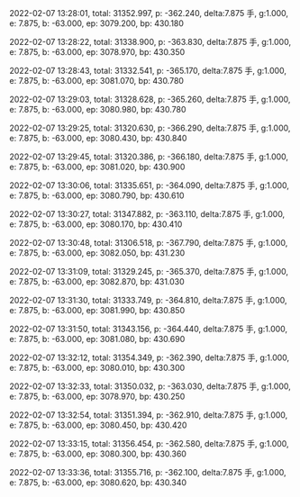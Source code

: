 2022-02-07 13:28:01, total: 31352.997, p: -362.240, delta:7.875 手, g:1.000, e: 7.875, b: -63.000, ep: 3079.200, bp: 430.180

2022-02-07 13:28:22, total: 31338.900, p: -363.830, delta:7.875 手, g:1.000, e: 7.875, b: -63.000, ep: 3078.970, bp: 430.350

2022-02-07 13:28:43, total: 31332.541, p: -365.170, delta:7.875 手, g:1.000, e: 7.875, b: -63.000, ep: 3081.070, bp: 430.780

2022-02-07 13:29:03, total: 31328.628, p: -365.260, delta:7.875 手, g:1.000, e: 7.875, b: -63.000, ep: 3080.980, bp: 430.780

2022-02-07 13:29:25, total: 31320.630, p: -366.290, delta:7.875 手, g:1.000, e: 7.875, b: -63.000, ep: 3080.430, bp: 430.840

2022-02-07 13:29:45, total: 31320.386, p: -366.180, delta:7.875 手, g:1.000, e: 7.875, b: -63.000, ep: 3081.020, bp: 430.900

2022-02-07 13:30:06, total: 31335.651, p: -364.090, delta:7.875 手, g:1.000, e: 7.875, b: -63.000, ep: 3080.790, bp: 430.610

2022-02-07 13:30:27, total: 31347.882, p: -363.110, delta:7.875 手, g:1.000, e: 7.875, b: -63.000, ep: 3080.170, bp: 430.410

2022-02-07 13:30:48, total: 31306.518, p: -367.790, delta:7.875 手, g:1.000, e: 7.875, b: -63.000, ep: 3082.050, bp: 431.230

2022-02-07 13:31:09, total: 31329.245, p: -365.370, delta:7.875 手, g:1.000, e: 7.875, b: -63.000, ep: 3082.870, bp: 431.030

2022-02-07 13:31:30, total: 31333.749, p: -364.810, delta:7.875 手, g:1.000, e: 7.875, b: -63.000, ep: 3081.990, bp: 430.850

2022-02-07 13:31:50, total: 31343.156, p: -364.440, delta:7.875 手, g:1.000, e: 7.875, b: -63.000, ep: 3081.080, bp: 430.690

2022-02-07 13:32:12, total: 31354.349, p: -362.390, delta:7.875 手, g:1.000, e: 7.875, b: -63.000, ep: 3080.010, bp: 430.300

2022-02-07 13:32:33, total: 31350.032, p: -363.030, delta:7.875 手, g:1.000, e: 7.875, b: -63.000, ep: 3078.970, bp: 430.250

2022-02-07 13:32:54, total: 31351.394, p: -362.910, delta:7.875 手, g:1.000, e: 7.875, b: -63.000, ep: 3080.450, bp: 430.420

2022-02-07 13:33:15, total: 31356.454, p: -362.580, delta:7.875 手, g:1.000, e: 7.875, b: -63.000, ep: 3080.300, bp: 430.360

2022-02-07 13:33:36, total: 31355.716, p: -362.100, delta:7.875 手, g:1.000, e: 7.875, b: -63.000, ep: 3080.620, bp: 430.340